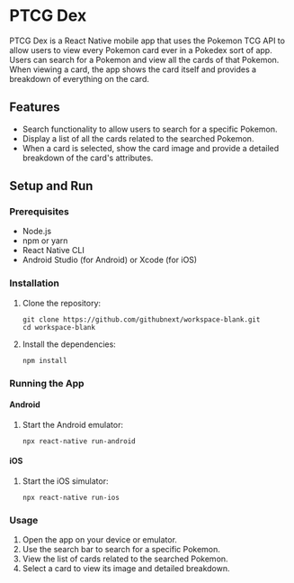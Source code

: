 # PTCG Dex

PTCG Dex is a React Native mobile app that uses the Pokemon TCG API to allow users to view every Pokemon card ever in a Pokedex sort of app. Users can search for a Pokemon and view all the cards of that Pokemon. When viewing a card, the app shows the card itself and provides a breakdown of everything on the card.

## Features

- Search functionality to allow users to search for a specific Pokemon.
- Display a list of all the cards related to the searched Pokemon.
- When a card is selected, show the card image and provide a detailed breakdown of the card's attributes.

## Setup and Run

### Prerequisites

- Node.js
- npm or yarn
- React Native CLI
- Android Studio (for Android) or Xcode (for iOS)

### Installation

1. Clone the repository:
   ```
   git clone https://github.com/githubnext/workspace-blank.git
   cd workspace-blank
   ```

2. Install the dependencies:
   ```
   npm install
   ```

### Running the App

#### Android

1. Start the Android emulator:
   ```
   npx react-native run-android
   ```

#### iOS

1. Start the iOS simulator:
   ```
   npx react-native run-ios
   ```

### Usage

1. Open the app on your device or emulator.
2. Use the search bar to search for a specific Pokemon.
3. View the list of cards related to the searched Pokemon.
4. Select a card to view its image and detailed breakdown.
